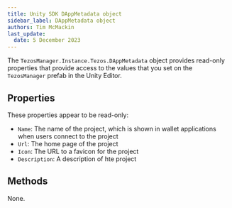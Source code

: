```yaml
---
title: Unity SDK DAppMetadata object
sidebar_label: DAppMetadata object
authors: Tim McMackin
last_update:
  date: 5 December 2023
---
```


The `TezosManager.Instance.Tezos.DAppMetadata` object provides read-only properties that provide access to the values that you set on the `TezosManager` prefab in the Unity Editor.

## Properties

These properties appear to be read-only:

- `Name`: The name of the project, which is shown in wallet applications when users connect to the project
- `Url`: The home page of the project
- `Icon`: The URL to a favicon for the project
- `Description`: A description of hte project

## Methods

None.
